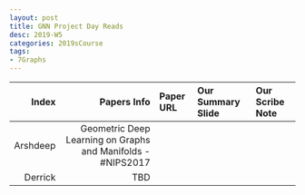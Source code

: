 ```yaml
---
layout: post
title: GNN Project Day Reads
desc: 2019-W5
categories: 2019sCourse
tags:
- 7Graphs
---
```


| Index | Papers Info | Paper URL| Our Summary Slide |Our Scribe Note |
| -----: | -------------------------------: | :----- | :----- | :----- | 
| Arshdeep |  Geometric Deep Learning on Graphs and Manifolds - #NIPS2017   |  |  |  | 
| Derrick |  TBD   |  |  |  | 

